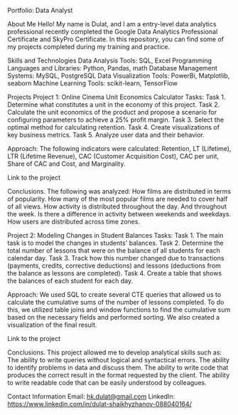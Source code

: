Portfolio: Data Analyst

About Me Hello! My name is Dulat, and I am a entry-level data analytics professional recently completed the Google Data Analytics Professional Certificate and SkyPro Certificate. In this repository, you can find some of my projects completed during my training and practice. 

Skills and Technologies 
Data Analysis Tools: SQL, Excel 
Programming Languages and Libraries: Python, Pandas, math 
Database Management Systems: MySQL, PostgreSQL 
Data Visualization Tools: PowerBi, Matplotlib, seaborn 
Machine Learning Tools: scikit-learn, TensorFlow 

Projects Project 1: Online Cinema Unit Economics Calculator 
Tasks: 
Task 1. Determine what constitutes a unit in the economy of this project. 
Task 2. Calculate the unit economics of the product and propose a scenario for configuring parameters to achieve a 25% profit margin. 
Task 3. Select the optimal method for calculating retention. 
Task 4. Create visualizations of key business metrics. 
Task 5. Analyze user data and their behavior.

Approach: The following indicators were calculated: Retention, LT (Lifetime), LTR (Lifetime Revenue), CAC (Customer Acquisition Cost), CAC per unit, Share of CAC and Cost, and Marginality. 

Link to the project 

Conclusions.
The following was analyzed: 
How films are distributed in terms of popularity. 
How many of the most popular films are needed to cover half of all views. 
How activity is distributed throughout the day. And throughout the week. Is there a difference in activity between weekends and weekdays. 
How users are distributed across time zones.

Project 2: Modeling Changes in Student Balances
Tasks: 
Task 1. The main task is to model the changes in students' balances. 
Task 2. Determine the total number of lessons that were on the balance of all students for each calendar day. 
Task 3. Track how this number changed due to transactions (payments, credits, corrective deductions) and lessons (deductions from the balance as lessons are completed). 
Task 4. Create a table that shows the balances of each student for each day.

Approach: We used SQL to create several CTE queries that allowed us to calculate the cumulative sums of the number of lessons completed. To do this, we utilized table joins and window functions to find the cumulative sum based on the necessary fields and performed sorting. We also created a visualization of the final result.

Link to the project 

Conclusions.
This project allowed me to develop analytical skills such as: 
The ability to write queries without logical and syntactical errors.
The ability to identify problems in data and discuss them.
The ability to write code that produces the correct result in the format requested by the client.
The ability to write readable code that can be easily understood by colleagues.

Contact Information
Email: hk.dulat@gmail.com
LinkedIn: https://www.linkedin.com/in/dulat-shaikhyzhanov-088040164/
